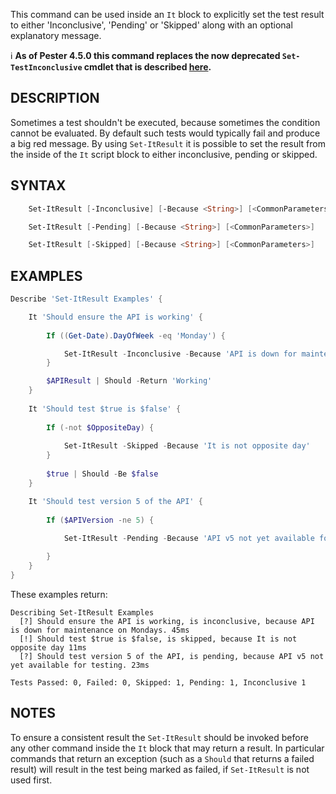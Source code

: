 This command can be used inside an `It` block to explicitly set the test result to either 'Inconclusive', 'Pending' or 'Skipped' along with an optional explanatory message. 

:information_source: **As of Pester 4.5.0 this command replaces the now deprecated `Set-TestInconclusive` cmdlet that is described [here](Set-TestInconclusive).**

## DESCRIPTION

Sometimes a test shouldn't be executed, because sometimes the condition cannot be evaluated.
By default such tests would typically fail and produce a big red message.
By using `Set-ItResult` it is possible to set the result from the inside of the `It` script block to either inconclusive, pending or skipped.

## SYNTAX

```powershell
    Set-ItResult [-Inconclusive] [-Because <String>] [<CommonParameters>]

    Set-ItResult [-Pending] [-Because <String>] [<CommonParameters>]

    Set-ItResult [-Skipped] [-Because <String>] [<CommonParameters>]
```

## EXAMPLES

```powershell
Describe 'Set-ItResult Examples' {

    It 'Should ensure the API is working' {
        
        If ((Get-Date).DayOfWeek -eq 'Monday') {

            Set-ItResult -Inconclusive -Because 'API is down for maintenance on Mondays.' 
        }

        $APIResult | Should -Return 'Working'
    }
    
    It 'Should test $true is $false' {
        
        If (-not $OppositeDay) {
        
            Set-ItResult -Skipped -Because 'It is not opposite day'
        }
            
        $true | Should -Be $false        
    }

    It 'Should test version 5 of the API' {
        
        If ($APIVersion -ne 5) {
        
            Set-ItResult -Pending -Because 'API v5 not yet available for testing.'

        }
    }
}
```

These examples return:

```
Describing Set-ItResult Examples
  [?] Should ensure the API is working, is inconclusive, because API is down for maintenance on Mondays. 45ms
  [!] Should test $true is $false, is skipped, because It is not opposite day 11ms
  [?] Should test version 5 of the API, is pending, because API v5 not yet available for testing. 23ms

Tests Passed: 0, Failed: 0, Skipped: 1, Pending: 1, Inconclusive 1
```

## NOTES

To ensure a consistent result the `Set-ItResult` should be invoked before any other command inside the `It` block that may return a result. In particular commands that return an exception (such as a `Should` that returns a failed result) will result in the test being marked as failed, if `Set-ItResult` is not used first.